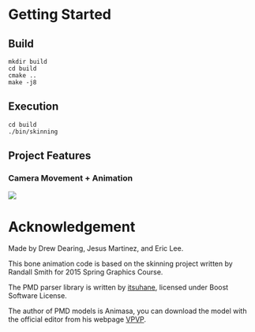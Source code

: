 # Getting Started

## Build
```
mkdir build
cd build
cmake ..
make -j8
```

## Execution
```
cd build
./bin/skinning
```

## Project Features
### Camera Movement + Animation
<a href="#"><img src="/assets/gifs/animationcamera.gif"/></a>



# Acknowledgement 

Made by Drew Dearing, Jesus Martinez, and Eric Lee.

This bone animation code is based on the skinning project written by
Randall Smith for 2015 Spring Graphics Course.

The PMD parser library is written by
[itsuhane](https://github.com/itsuhane/libmmd), licensed under Boost Software
License.

The author of PMD models is Animasa, you can download the model with the
official editor from his webpage [VPVP](http://www.geocities.jp/higuchuu4/index_e.htm).
